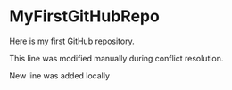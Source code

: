 # MyFirstGitHubRepo
Here is my first GitHub repository.

This line was modified manually during conflict resolution.

New line was added locally
